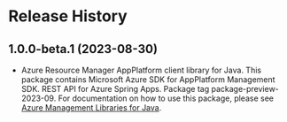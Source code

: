 # Release History

## 1.0.0-beta.1 (2023-08-30)

- Azure Resource Manager AppPlatform client library for Java. This package contains Microsoft Azure SDK for AppPlatform Management SDK. REST API for Azure Spring Apps. Package tag package-preview-2023-09. For documentation on how to use this package, please see [Azure Management Libraries for Java](https://aka.ms/azsdk/java/mgmt).
